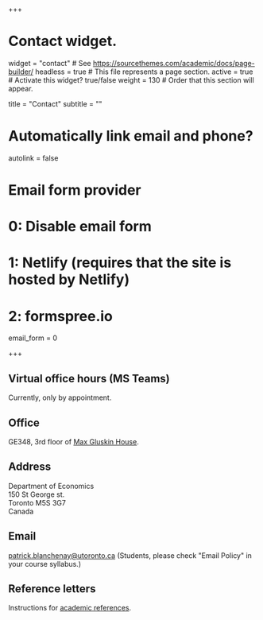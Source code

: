 +++
# Contact widget.
widget = "contact"  # See https://sourcethemes.com/academic/docs/page-builder/
headless = true  # This file represents a page section.
active = true  # Activate this widget? true/false
weight = 130  # Order that this section will appear.

title = "Contact"
subtitle = ""

# Automatically link email and phone?
autolink = false

# Email form provider
#   0: Disable email form
#   1: Netlify (requires that the site is hosted by Netlify)
#   2: formspree.io
email_form = 0


+++
## <i class="fa fa-clock"></i> Virtual office hours (MS Teams)
Currently, only by appointment.

## <i class="fa fa-building"></i> Office
GE348, 3rd floor of [Max Gluskin House](http://map.utoronto.ca/utsg/building/104).

## <i class="fa fa-map-marker" aria-hidden="true"></i>  Address
Department of Economics  
150 St George st.  
Toronto M5S 3G7  
Canada

## <i class="fa fa-envelope"></i> Email

 [patrick.blanchenay@utoronto.ca](mailto:patrick.blanchenay@utoronto.ca) 
(Students, please check "Email Policy" in your course syllabus.)

## <i class="fa fa-scroll"></i> Reference letters
Instructions for [academic references](academicreferences/).